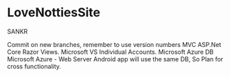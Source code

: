 # LoveNottiesSite
SANKR

Commit on new branches, remember to use version numbers
MVC ASP.Net Core Razor Views.
Microsoft VS Individual Accounts.
Microsoft Azure DB
Microsoft Azure - Web Server
Android app will use the same DB, So Plan for cross functionality.
